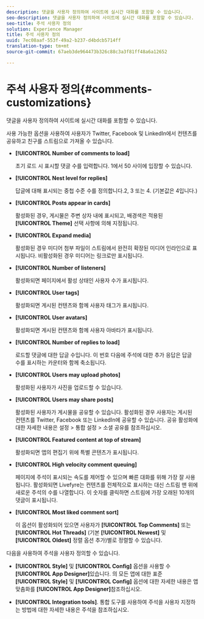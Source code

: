 ```yaml
---
description: 댓글을 사용자 정의하여 사이트에 실시간 대화를 포함할 수 있습니다.
seo-description: 댓글을 사용자 정의하여 사이트에 실시간 대화를 포함할 수 있습니다.
seo-title: 주석 사용자 정의
solution: Experience Manager
title: 주석 사용자 정의
uuid: 7ec08aaf-553f-49a2-b237-d4bdcb5714ff
translation-type: tm+mt
source-git-commit: 67aeb3de964473b326c88c3a3f81ff48a6a12652

---
```



# 주석 사용자 정의{#comments-customizations}

댓글을 사용자 정의하여 사이트에 실시간 대화를 포함할 수 있습니다.



사용 가능한 옵션을 사용하여 사용자가 Twitter, Facebook 및 LinkedIn에서 컨텐츠를 공유하고 친구를 스트림으로 가져올 수 있습니다.

* **[!UICONTROL Number of comments to load]**

   초기 로드 시 표시할 댓글 수를 입력합니다. 1에서 50 사이에 입장할 수 있습니다.

* **[!UICONTROL Nest level for replies]**

   답글에 대해 표시되는 중첩 수준 수를 정의합니다.2, 3 또는 4. (기본값은 4입니다.)

* **[!UICONTROL Posts appear in cards]**

   활성화된 경우, 게시물은 주변 상자 내에 표시되고, 배경색은 적용된 **[!UICONTROL Theme]** 선택 사항에 의해 지정됩니다.

* **[!UICONTROL Expand media]**

   활성화된 경우 미디어 첨부 파일이 스트림에서 완전히 확장된 미디어 인라인으로 표시됩니다. 비활성화된 경우 미디어는 링크로만 표시됩니다.

* **[!UICONTROL Number of listeners]**

   활성화되면 페이지에서 활성 상태인 사용자 수가 표시됩니다.

* **[!UICONTROL User tags]**

   활성화되면 게시된 컨텐츠와 함께 사용자 태그가 표시됩니다.

* **[!UICONTROL User avatars]**

   활성화되면 게시된 컨텐츠와 함께 사용자 아바타가 표시됩니다.

* **[!UICONTROL Number of replies to load]**

   로드할 댓글에 대한 답글 수입니다. 이 번호 다음에 주석에 대한 추가 응답은 답글 수를 표시하는 카운터와 함께 축소됩니다.

* **[!UICONTROL Users may upload photos]**

   활성화된 사용자가 사진을 업로드할 수 있습니다.

* **[!UICONTROL Users may share posts]**

   활성화된 사용자가 게시물을 공유할 수 있습니다. 활성화된 경우 사용자는 게시된 컨텐츠를 Twitter, Facebook 또는 LinkedIn에 공유할 수 있습니다. 공유 활성화에 대한 자세한 내용은 설정 &gt; 통합 설정 &gt; 소셜 공유를 참조하십시오.

* **[!UICONTROL Featured content at top of stream]**

   활성화되면 앱의 편집기 위에 특별 콘텐츠가 표시됩니다.

* **[!UICONTROL High velocity comment queuing]**

   페이지에 주석이 표시되는 속도를 제어할 수 있으며 빠른 대화를 위해 가장 잘 사용됩니다. 활성화되면 Livefyre는 컨텐츠를 전체적으로 표시하는 대신 스트림 맨 위에 새로운 주석의 수를 나열합니다. 이 숫자를 클릭하면 스트림에 가장 오래된 10개의 댓글이 표시됩니다.

* **[!UICONTROL Most liked comment sort]**

   이 옵션이 활성화되어 있으면 사용자가 **[!UICONTROL Top Comments]** 또는 **[!UICONTROL Hot Threads]** (기본 **[!UICONTROL Newest]** 및 **[!UICONTROL Oldest]** 정렬 옵션 추가)별로 정렬할 수 있습니다.

다음을 사용하여 주석을 사용자 정의할 수 있습니다.

* **[!UICONTROL Style]** 및 **[!UICONTROL Config]** 옵션을 사용할 수 **[!UICONTROL App Designer]**&#x200B;있습니다. 의 모든 앱에 대한 표준 **[!UICONTROL Style]** 및 **[!UICONTROL Config]** 옵션에 대한 자세한 내용은 앱 맞춤화를 **[!UICONTROL App Designer]**&#x200B;참조하십시오.

* **[!UICONTROL Integration tools]**. 통합 도구를 사용하여 주석을 사용자 지정하는 방법에 대한 자세한 내용은 주석을 참조하십시오.

